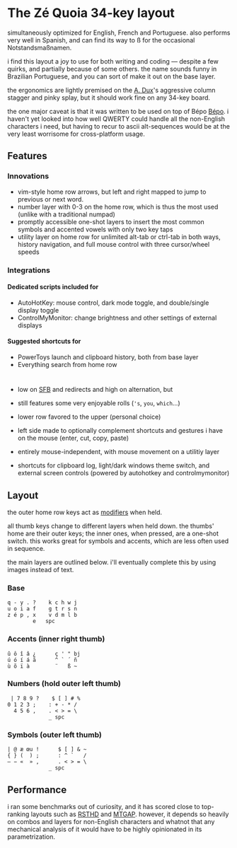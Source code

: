 [def_sfb]: ## "Same Finger Bigram, i.e. pressing two successive keys in the same column."
[def_mod]: ## "Shift, Ctrl, Alt, and Windows key."

# The Zé Quoia 34-key layout

simultaneously optimized for English, French and Portuguese. also performs very well in Spanish, and can find its way to ß for the occasional Notstandsmaßnamen.

i find this layout a joy to use for both writing and coding — despite a few quirks, and partially because of some others. the name sounds funny in Brazilian Portuguese, and you can sort of make it out on the base layer.

the ergonomics are lightly premised on the [A. Dux](https://github.com/tapioki/cephalopoda/tree/main/Architeuthis%20dux)'s aggressive column stagger and pinky splay, but it should work fine on any 34-key board. 

the one major caveat is that it was written to be used on top of Bépo [Bépo](https://bépo.fr). i haven't yet looked into how well QWERTY could handle all the non-English characters i need, but having to recur to ascii alt-sequences would be at the very least worrisome for cross-platform usage.

## Features

### Innovations

 * vim-style home row arrows, but left and right mapped to jump to previous or next word.
 * number layer with 0-3 on the home row, which is thus the most used (unlike with a traditional numpad)
 * promptly accessible one-shot layers to insert the most common symbols and accented vowels with only two key taps
 * utility layer on home row for unlimited alt-tab or ctrl-tab in both ways, history navigation, and full mouse control with three cursor/wheel speeds
 
### Integrations

#### Dedicated scripts included for
 * AutoHotKey: mouse control, dark mode toggle, and double/single display toggle
 * ControlMyMonitor: change brightness and other settings of external displays
 
#### Suggested shortcuts for
 * PowerToys launch and clipboard history, both from base layer
 * Everything search from home row
 
 # 
 * low on [SFB][def_sfb] and redirects and high on alternation, but
 * still features some very enjoyable rolls (`'s`, `you`, `which`…)
 * lower row favored to the upper (personal choice) 
 
 * left side made to optionally complement shortcuts and gestures i have on the mouse (enter, cut, copy, paste)
 * entirely mouse-independent, with mouse movement on a utilitiy layer
 * shortcuts for clipboard log, light/dark windows theme switch, and external screen controls (powered by autohotkey and controlmymonitor)

## Layout
the outer home row keys act as [modifiers][def_mod] when held.

all thumb keys change to different layers when held down. the thumbs' home are their outer keys; the inner ones, when pressed, are a one-shot switch. this works great for symbols and accents, which are less often used in sequence.

the main layers are outlined below. i'll eventually complete this by using images instead of text.

### Base
    q - y . ?    k c h w j
    u o i a f    g t r s n
    z é p , x    v d m l b
            e   spc
			
### Accents (inner right thumb)
    û ô î â ¿      ç ' " bj
    ú ó í á ã      ^ ` ´ ñ 
    ù õ ï à        ¨   ß ~ 
			          
### Numbers (hold outer left thumb)
     | 7 8 9 ?    $ [ ] # %       
    0 1 2 3 ;    : + - * /          
      4 5 6 ,    . < > = \          
	             _ spc         

### Symbols (outer left thumb)
    | @ æ œu !      $ [ ] & ~			  
	{ } (  ) ;      : ^ `   /		  
	— − «  » ,      . < > = \		  
	             _ spc

## Performance
i ran some benchmarks out of curiosity, and it has scored close to top-ranking layouts such as [RSTHD](https://xsznix.wordpress.com/2021/01/13/rsthd-today/) and [MTGAP](https://mathematicalmulticore.wordpress.com/the-keyboard-layout-project/). however, it depends so heavily on combos and layers for non-English characters and whatnot that any mechanical analysis of it would have to be highly opinionated in its parametrization.


